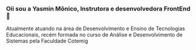 ### Oii sou a Yasmin Mônico, Instrutora e desenvolvedora FrontEnd 👋
Atualmente atuando na área de Desenvolvimento e Ensino de Tecnologias Educacionais, 
recém formada no curso de Análise e Desenvolvimento de Sistemas pela Faculdade Cotemig  




